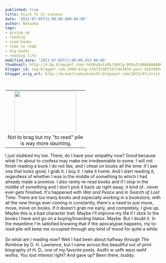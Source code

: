 ```yaml
---
published: true
title: Stick To It-iveness
date: '2013-07-05T11:00:00.000-04:00'
author: Natasha
tags:
- giving up
- reading
- used books
- time to read
- big books
- reading life
modified_date: '2013-07-05T11:00:00.453-04:00'
thumbnail: http://4.bp.blogspot.com/-khO6sOutxQk/UdXCg-BVKwI/AAAAAAAABUQ/hACzC4IDlJk/s72-c/126311964518433358_fxtvSZYm_c.jpg
blogger_id: tag:blogger.com,1999:blog-5767374071871443859.post-8267896414158710152
blogger_orig_url: http://brooklinebooksmith.blogspot.com/2013/07/stick-to-it-iveness.html
---
```


<table cellpadding="0" cellspacing="0" class="tr-caption-container" style="float: left; margin-right: 1em; text-align: left;"><tbody><tr><td style="text-align: center;"><a href="http://4.bp.blogspot.com/-khO6sOutxQk/UdXCg-BVKwI/AAAAAAAABUQ/hACzC4IDlJk/s500/126311964518433358_fxtvSZYm_c.jpg" imageanchor="1" style="clear: left; margin-bottom: 1em; margin-left: auto; margin-right: auto;"><img border="0" height="133" src="http://4.bp.blogspot.com/-khO6sOutxQk/UdXCg-BVKwI/AAAAAAAABUQ/hACzC4IDlJk/s200/126311964518433358_fxtvSZYm_c.jpg" width="200" /></a></td></tr><tr><td class="tr-caption" style="text-align: center;">Not to brag but my "to read" pile<br />&nbsp;is way more daunting.</td></tr></tbody></table>I just stubbed my toe. There, do I have your empathy now? Good because what I'm about to confess may make me irredeemable to some. I will not finish reading a book I do not like, and I cheat on books all the time: if I see one that looks good, I grab it. I buy it. I take it home. And I start reading it, regardless of whether I was in the middle of something to which I had already made a promise. I also rarely re-read books and if I stop in the middle of something and I don't pick it back up right away, it kind of...never ever gets finished. It's happened with <i>War and Peace</i>&nbsp;and <i>In Search of Lost Time. </i>There are too many books and especially working in a bookstore, with all the new things ever coming in constantly, there's a need to just move, move, move on books. If it doesn't grab me early, and completely, I give up. Maybe this is a bad character trait. Maybe I'll improve my life if I stick to the books I have and go on a buying/hoarding hiatus. Maybe. But I doubt it. In the meantime I'm satisfied knowing that if the apocalypse happens, my to-read pile will keep me occupied through any kind of mood for quite a while.<br /><br />So what am I reading now? Well I had been about halfway through <i>The Rainbow </i>by D. H. Lawrence, but I came across this beautiful out of print biography of H. D., one of my favorite poets. Asdfo w uefh wpoi wehf wofns. You lost interest right? And gave up? Been there, buddy.